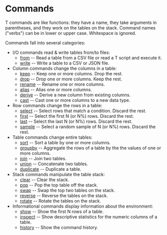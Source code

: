 # Commands

T commands are like functions: they have a name, they take arguments in parentheses, and they work on the tables on the stack.
Command names ("verbs") can be in lower or upper case.
Whitespace is ignored.

Commands fall into several categories:

- I/O commands read & write tables from/to files:
    - [from](commands/from.md) -- Read a table from a CSV file or read a T script and execute it.
    - [write](commands/write.md) -- Write a table to a CSV or JSON file.
- Column commands change the columns in a table:
    - [keep](commands/keep.md) -- Keep one or more columns. Drop the rest.
    - [drop](commands/drop.md) -- Drop one or more columns. Keep the rest.
    - [rename](commands/rename.md) -- Rename one or more columns.
    - [alias](commands/alias.md) -- Alias one or more columns.
    - [derive](commands/derive.md) -- Derive a new column from existing columns.
    - [cast](commands/cast.md) -- Cast one or more columns to a new data type.
- Row commands change the rows in a table:
    - [select](commands/select.md) -- Select rows that match a condition. Discard the rest.
    - [first](commands/first.md) -- Select the first N (or N%) rows. Discard the rest.
    - [last](commands/last.md) -- Select the last N (or N%) rows. Discard the rest.
    - [sample](commands/sample.md) -- Select a random sample of N (or N%) rows. Discard the rest.
- Table commands change entire tables:
    - [sort](commands/sort.md) -- Sort a table by one or more columns.
    - [groupby](commands/groupby.md) -- Aggregate the rows of a table by the the values of one or more columns.
    - [join](commands/join.md) -- Join two tables.
    - [union](commands/union.md) -- Concatenate two tables.
    - [duplicate](commands/duplicate.md) -- Duplicate a table.
- Stack commands manipulate the table stack:
    - [clear](commands/clear.md) -- Clear the stack.
    - [pop](commands/pop.md) -- Pop the top table off the stack.
    - [swap](commands/swap.md) -- Swap the top two tables on the stack.
    - [reverse](commands/reverse.md) -- Reverse the tables on the stack.
    - [rotate](commands/rotate.md) -- Rotate the tables on the stack.
- Informational commands display information about the environment:
    - [show](commands/show.md) -- Show the first N rows of a table.
    - [inspect](commands/inspect.md) -- Show descriptive statistics for the numeric columns of a table.
    - [history](commands/history.md) -- Show the command history.
